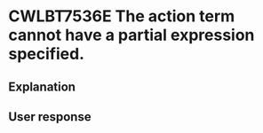 # CWLBT7536E The action term cannot have a partial expression specified.

## Explanation

## User response